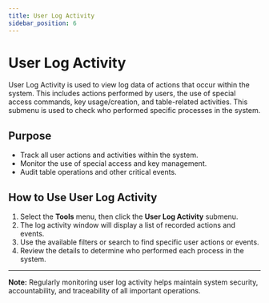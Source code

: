 ```yaml
---
title: User Log Activity
sidebar_position: 6
---
```


# User Log Activity

User Log Activity is used to view log data of actions that occur within the system. This includes actions performed by users, the use of special access commands, key usage/creation, and table-related activities. This submenu is used to check who performed specific processes in the system.

## Purpose

- Track all user actions and activities within the system.
- Monitor the use of special access and key management.
- Audit table operations and other critical events.

## How to Use User Log Activity

1. Select the **Tools** menu, then click the **User Log Activity** submenu.
2. The log activity window will display a list of recorded actions and events.
3. Use the available filters or search to find specific user actions or events.
4. Review the details to determine who performed each process in the system.

---

**Note:** Regularly monitoring user log activity helps maintain system security, accountability, and traceability of all important operations.

